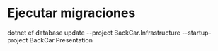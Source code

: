 # Ejecutar migraciones

 dotnet ef database update --project BackCar.Infrastructure --startup-project BackCar.Presentation